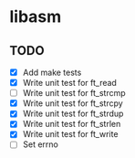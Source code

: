 # libasm

## TODO

- [x] Add make tests
- [x] Write unit test for ft_read
- [ ] Write unit test for ft_strcmp
- [x] Write unit test for ft_strcpy
- [x] Write unit test for ft_strdup
- [x] Write unit test for ft_strlen
- [x] Write unit test for ft_write
- [ ] Set errno